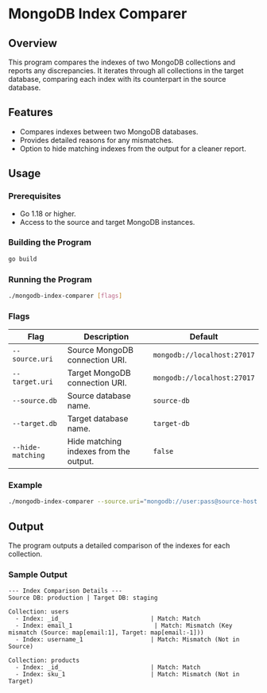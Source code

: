 # MongoDB Index Comparer

## Overview

This program compares the indexes of two MongoDB collections and reports any discrepancies. It iterates through all collections in the target database, comparing each index with its counterpart in the source database.

## Features

- Compares indexes between two MongoDB databases.
- Provides detailed reasons for any mismatches.
- Option to hide matching indexes from the output for a cleaner report.

## Usage

### Prerequisites

- Go 1.18 or higher.
- Access to the source and target MongoDB instances.

### Building the Program

```bash
go build
```

### Running the Program

```bash
./mongodb-index-comparer [flags]
```

### Flags

| Flag | Description | Default |
|---|---|---|
| `--source.uri` | Source MongoDB connection URI. | `mongodb://localhost:27017` |
| `--target.uri` | Target MongoDB connection URI. | `mongodb://localhost:27017` |
| `--source.db` | Source database name. | `source-db` |
| `--target.db` | Target database name. | `target-db` |
| `--hide-matching` | Hide matching indexes from the output. | `false` |

### Example

```bash
./mongodb-index-comparer --source.uri="mongodb://user:pass@source-host:27017" --source.db="production" --target.uri="mongodb://user:pass@target-host:27017" --target.db="staging" --hide-matching
```

## Output

The program outputs a detailed comparison of the indexes for each collection.

### Sample Output

```
--- Index Comparison Details ---
Source DB: production | Target DB: staging

Collection: users
  - Index: _id_                         | Match: Match
  - Index: email_1                       | Match: Mismatch (Key mismatch (Source: map[email:1], Target: map[email:-1]))
  - Index: username_1                   | Match: Mismatch (Not in Source)

Collection: products
  - Index: _id_                         | Match: Match
  - Index: sku_1                        | Match: Mismatch (Not in Target)
```
